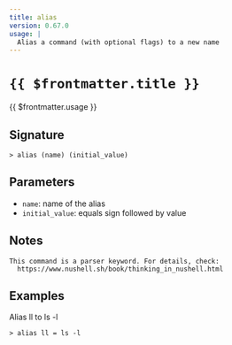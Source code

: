 ```yaml
---
title: alias
version: 0.67.0
usage: |
  Alias a command (with optional flags) to a new name
---
```


# <code>{{ $frontmatter.title }}</code>

<div style='white-space: pre-wrap;'>{{ $frontmatter.usage }}</div>

## Signature

```> alias (name) (initial_value)```

## Parameters

 -  `name`: name of the alias
 -  `initial_value`: equals sign followed by value

## Notes
```text
This command is a parser keyword. For details, check:
  https://www.nushell.sh/book/thinking_in_nushell.html
```
## Examples

Alias ll to ls -l
```shell
> alias ll = ls -l
```
